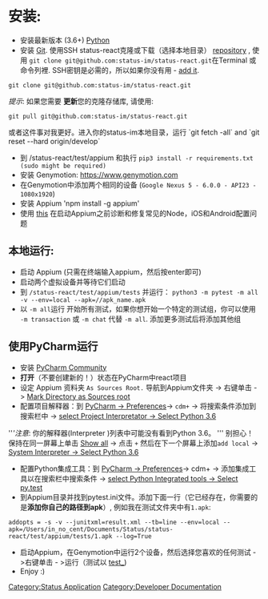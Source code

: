 # 安装:

  - 安装最新版本 (3.6+) [Python](https://www.python.org/downloads/)
  - 安装 [Git](https://git-scm.com/download/mac). 使用SSH
    status-react克隆或下载（选择本地目录）
    [repository](https://github.com/status-im/status-react) , 使用 `git
    clone git@github.com:status-im/status-react.git`在Terminal 或命令列裡.
    SSH密钥是必需的，所以如果你没有用 - [add
    it](https://help.github.com/articles/connecting-to-github-with-ssh/).

<!-- end list -->

    git clone git@github.com:status-im/status-react.git

*提示*: 如果您需要 **更新**您的克隆存储库, 请使用:

`git pull git@github.com:status-im/status-react.git`

或者这件事对我更好。进入你的status-im本地目录，运行 \`git fetch -all\` and \`git reset --hard
origin/develop\`

  - 到 /status-react/test/appium 和执行 `pip3 install -r requirements.txt
    (sudo might be required)`
  - 安装 Genymotion: <https://www.genymotion.com>
  - 在Genymotion中添加两个相同的设备 (`Google Nexus 5 - 6.0.0 - API23 - 1080x1920`)
  - 安装 Appium 'npm install -g appium'
  - 使用
    [this](https://github.com/appium/appium-doctor/blob/master/README.md)
    在启动Appium之前诊断和修复常见的Node，iOS和Android配置问题

## 本地运行:

  - 启动 Appium (只需在终端输入appium，然后按enter即可)
  - 启动两个虚拟设备并等待它们启动
  - 到 `/status-react/test/appium/tests` 并运行： `python3 -m pytest -m all
    -v --env=local --apk=/`<path to apk>`/apk_name.apk`
  - 以 `-m all`运行 开始所有测试，如果你想开始一个特定的测试组，你可以使用 `-m transaction` 或 `-m
    chat` 代替 `-m all`. 添加更多测试后将添加其他组

## 使用PyCharm运行

  - 安装 [PyCharm
    Community](https://www.jetbrains.com/pycharm/download/#section=mac)
  - **打开**（不要创建新的！）状态在PyCharm中react项目
  - 设定 Appium 资料夹 `As Sources Root.` 导航到Appium文件夹 -\> 右键单击 -\> [Mark
    Directory as Sources root](http://prntscr.com/ht1gou)
  - 配置项目解释器：到 [PyCharm -\> Preferences](http://prntscr.com/ht1j2g)-\>
    `cdm+` -\> 将搜索条件添加到搜索栏中 -\> [select Project Interpretator -\> Select
    Python 3.6](http://prntscr.com/ht1k2k)

''*'注意*: 你的解释器(Interpreter )列表中可能没有看到Python 3.6。 ''' 别担心！保持在同一屏幕上单击
[Show all](http://prntscr.com/hsvd55) -\> 点击 `+` 然后在下一个屏幕上添加`add local`
-\> [System Interpreter -\> Select
Python 3.6](http://prntscr.com/hsvnhf)

  - 配置Python集成工具：到 [PyCharm -\>
    Preferences](http://prntscr.com/ht1j2g)-\> cdm+ -\> 添加集成工具以在搜索栏中搜索条件
    -\> [select Python Integrated tools -\> Select
    py.test](http://prntscr.com/ht1lks)
  - 到Appium目录并找到pytest.ini文件。添加下面一行（它已经存在，你需要的是**添加你自己的路径到apk**）,
    例如我在测试文件夹中有`1.apk`:

`addopts = -s -v --junitxml=result.xml --tb=line --env=local
--apk=/Users/in_no_cent/Documents/Status/status-react/test/appium/tests/1.apk
--log=True`

  - 启动Appium，在Genymotion中运行2个设备，然后选择您喜欢的任何测试 - \>右键单击 - \>运行（测试以
    [test_](http://take.ms/TqBI7))
  - Enjoy :)

[Category:Status Application](Category:Status_Application "wikilink")
[Category:Developer
Documentation](Category:Developer_Documentation "wikilink")